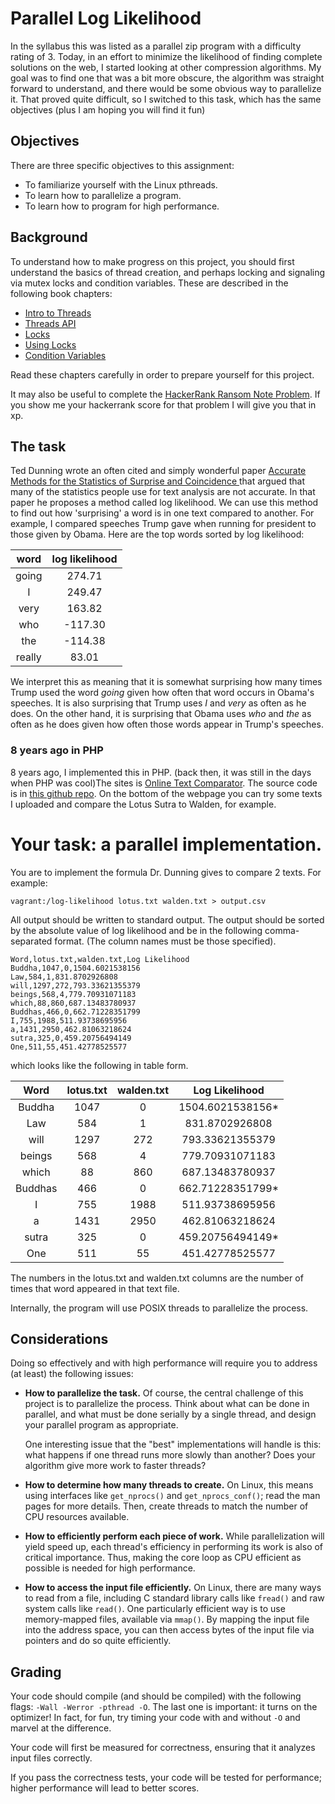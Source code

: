 # Parallel Log Likelihood 

In the syllabus this was listed as a parallel zip program with a difficulty rating of 3. Today, in an effort to minimize the likelihood of finding complete solutions on the web, I started looking at other compression algorithms. My goal was to find one that was a bit more obscure, the algorithm was straight forward to understand, and there would be some obvious way to parallelize it. That proved quite difficult, so I switched to this task, which has the same objectives (plus I am hoping you will find it fun)

## Objectives

There are three specific objectives to this assignment:

* To familiarize yourself with the Linux pthreads.
* To learn how to parallelize a program.
* To learn how to program for high performance.

## Background

To understand how to make progress on this project, you should first
understand the basics of thread creation, and perhaps locking and signaling
via mutex locks and condition variables. These are described in the following
book chapters:

- [Intro to Threads](http://pages.cs.wisc.edu/~remzi/OSTEP/threads-intro.pdf)
- [Threads API](http://pages.cs.wisc.edu/~remzi/OSTEP/threads-api.pdf)
- [Locks](http://pages.cs.wisc.edu/~remzi/OSTEP/threads-locks.pdf)
- [Using Locks](http://pages.cs.wisc.edu/~remzi/OSTEP/threads-locks-usage.pdf)
- [Condition Variables](http://pages.cs.wisc.edu/~remzi/OSTEP/threads-cv.pdf)

Read these chapters carefully in order to prepare yourself for this project.

It may also be useful to complete the [HackerRank Ransom Note Problem](https://www.hackerrank.com/challenges/ctci-ransom-note/problem). If you show me your hackerrank score for that problem I will give you that in xp.

## The task

Ted Dunning wrote an often cited and simply wonderful paper [Accurate Methods for the Statistics of Surprise and Coincidence ](http://aclweb.org/anthology/J93-1003) that argued that many of the statistics people use for text analysis are not accurate. In that paper he proposes a method called log likelihood. We can use this method to find out how 'surprising' a word is in one text compared to another.  For example, I compared speeches Trump gave when running for president to those given by Obama. Here are the  top words sorted by log likelihood:

word | log likelihood
:---: | :---:
going | 274.71
I | 249.47
very | 163.82
who | -117.30
the | -114.38
really | 83.01

We interpret this as meaning that it is somewhat surprising how many times Trump used the word *going* given how often that word occurs in Obama's speeches. It is also surprising that Trump uses *I* and *very* as often as he does. On the other hand, it is surprising that Obama uses *who* and *the* as often as he does given how often those words appear in Trump's speeches. 

### 8 years ago in PHP
8 years ago, I implemented this in PHP. (back then, it was still in the days when PHP was cool)The sites is [Online Text Comparator](http://guidetodatamining.com/ngramAnalyzer/comparator.php). The source code is in [this github repo](https://github.com/zacharski/ngramAnalyzer).  On the bottom of the webpage you can try some texts I uploaded and compare the Lotus Sutra to Walden, for example.

# Your task: a parallel implementation.
You are to implement the formula Dr. Dunning gives to compare 2 texts. For example:

	vagrant:/log-likelihood lotus.txt walden.txt > output.csv 

All output should be written to standard output.  The output should be sorted by the absolute value of log likelihood and be in the following comma-separated format. (The column names must be those specified).

	Word,lotus.txt,walden.txt,Log Likelihood
	Buddha,1047,0,1504.6021538156
	Law,584,1,831.8702926808
	will,1297,272,793.33621355379
	beings,568,4,779.70931071183
	which,88,860,687.13483780937
	Buddhas,466,0,662.71228351799
	I,755,1988,511.93738695956
	a,1431,2950,462.81063218624
	sutra,325,0,459.20756494149
	One,511,55,451.42778525577

which looks like the following in table form.

Word|lotus.txt|walden.txt|Log Likelihood
:--: | :--: | :--: | :--: |
Buddha|1047|0|1504.6021538156*
Law|584|1|831.8702926808
will|1297|272|793.33621355379
beings|568|4|779.70931071183
which|88|860|687.13483780937
Buddhas|466|0|662.71228351799*
I|755|1988|511.93738695956
a|1431|2950|462.81063218624
sutra|325|0|459.20756494149*
One|511|55|451.42778525577

The numbers in the lotus.txt and walden.txt columns are the number of times that word appeared in that text file.


Internally, the program will use POSIX threads to parallelize the process.  

## Considerations

Doing so effectively and with high performance will require you to address (at
least) the following issues:

- **How to parallelize the task.** Of course, the central challenge of
    this project is to parallelize the process. Think about what
    can be done in parallel, and what must be done serially by a single
    thread, and design your parallel program as appropriate.

    One interesting issue that the "best" implementations will handle is this:
    what happens if one thread runs more slowly than another? Does your algorithm give more work to faster threads? 

- **How to determine how many threads to create.** On Linux, this means using
    interfaces like `get_nprocs()` and `get_nprocs_conf()`; read the man pages
    for more details. Then, create threads to match the number of CPU
    resources available.

- **How to efficiently perform each piece of work.** While parallelization
    will yield speed up, each thread's efficiency in performing its work
     is also of critical importance. Thus, making the core
     loop as CPU efficient as possible is needed for high
    performance. 

- **How to access the input file efficiently.** On Linux, there are many ways
    to read from a file, including C standard library calls like `fread()` and
    raw system calls like `read()`. One particularly efficient way is to use
    memory-mapped files, available via `mmap()`. By mapping the input file
    into the address space, you can then access bytes of the input file via
    pointers and do so quite efficiently. 


## Grading

Your code should compile (and should be compiled) with the following flags:
`-Wall -Werror -pthread -O`. The last one is important: it turns on the
optimizer! In fact, for fun, try timing your code with and without `-O` and
marvel at the difference.

Your code will first be measured for correctness, ensuring that it analyzes input
files correctly.

If you pass the correctness tests, your code will be tested for performance;
higher performance will lead to better scores.





